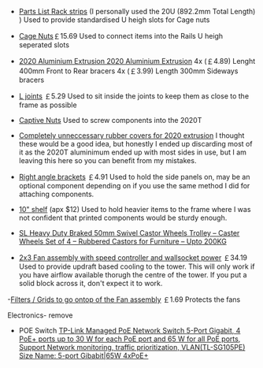 - [Parts List Rack strips](https://www.amazon.co.uk/dp/B07R81MBPZ?ref=ppx_yo2ov_dt_b_fed_asin_title&th=1) (I personally used the 20U (892.2mm Total Length) )
Used to provide standardised U heigh slots for Cage nuts

- [Cage Nuts](https://vi.aliexpress.com/item/4000370449729.html?spm=a2g0o.order_list.order_list_main.84.5aa71802TpYYMj&gatewayAdapt=glo2vnm)￡15.69
Used to connect items into the Rails U heigh seperated slots

- [2020 Aluminium Extrusion 2020 Aluminium Extrusion](https://vi.aliexpress.com/item/1005005893301224.html?spm=a2g0o.order_list.order_list_main.102.75971802QPCb3Y&gatewayAdapt=glo2vnm)
4x (￡4.89) Lenght 400mm Front to Rear bracers
4x (￡3.99) Length 300mm Sideways bracers

- [L joints](https://vi.aliexpress.com/item/1005006415197962.html?spm=a2g0o.order_list.order_list_main.71.75971802QPCb3Y&gatewayAdapt=glo2vnm) ￡5.29
 Used to sit inside the joints to keep them as close to the frame as possible 

- [Captive Nuts](https://vi.aliexpress.com/item/1005007383347166.html?spm=a2g0o.order_list.order_list_main.138.75971802QPCb3Y&gatewayAdapt=glo2vnm)
Used to screw components into the 2020T

- [Completely unneccessary rubber covers for 2020 extrusion](https://vi.aliexpress.com/item/1005001683499330.html?spm=a2g0o.order_list.order_list_main.56.75971802QPCb3Y&gatewayAdapt=glo2vnm)
I thought these would be a good idea, but honestly I ended up discarding most of it as the 2020T aluminimum ended up with most sides in use, but I am leaving this here so you can benefit from my mistakes.

- [Right angle brackets](https://vi.aliexpress.com/item/1005007349855293.html?spm=a2g0o.order_list.order_list_main.133.75971802QPCb3Y&gatewayAdapt=glo2vnm) ￡4.91
Used to hold the side panels on, may be an optional component depending on if you use the same method I did for attaching components. 

- [10" shelf](https://www.amazon.co.uk/dp/B08XJXKX4R?ref=ppx_yo2ov_dt_b_fed_asin_title&th=1)  (apx $12)
Used to hold heavier items to the frame where I was not confident that printed components would be sturdy enough.

- [SL Heavy Duty Braked 50mm Swivel Castor Wheels Trolley – Caster Wheels Set of 4 – Rubbered Castors for Furniture – Upto 200KG](https://www.amazon.co.uk/dp/B01MT3DZ73?ref_=ppx_hzsearch_conn_dt_b_fed_asin_title_1)

- [2x3 Fan assembly with speed controller and wallsocket power](https://vi.aliexpress.com/item/1005004296428088.html?spm=a2g0o.order_list.order_list_main.125.5aa71802TpYYMj&gatewayAdapt=glo2vnm) ￡34.19
Used to provide updraft based cooling to the tower. This will only work if you have airflow available thorugh the centre of the tower. If you put a solid block across it, don't expect it to work.

-[Filters / Grids to go ontop of the Fan assembly](https://vi.aliexpress.com/item/1005007876973563.html?spm=a2g0o.order_list.order_list_main.74.5aa71802TpYYMj&gatewayAdapt=glo2vnm) ￡1.69
Protects the fans



Electronics- remove

- POE Switch [TP-Link Managed PoE Network Switch 5-Port Gigabit, 4 PoE+ ports up to 30 W for each PoE port and 65 W for all PoE ports, Support Network monitoring, traffic prioritization, VLAN(TL-SG105PE) Size Name: 5-port Gibabit|65W 4xPoE+](https://www.amazon.co.uk/dp/B08DVFMCK4?ref=ppx_yo2ov_dt_b_fed_asin_title&th=1)
